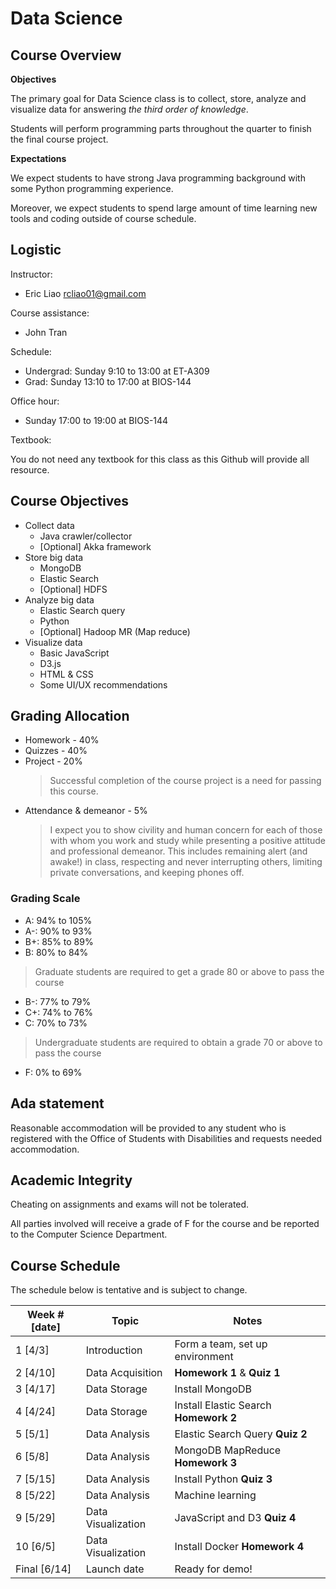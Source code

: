 # Data Science

## Course Overview

**Objectives**

The primary goal for Data Science class is to collect, store, analyze and visualize data for answering *the third order of knowledge*. 

Students will perform programming parts throughout the quarter to finish the final course project.

**Expectations**

We expect students to have strong Java programming background with some Python programming experience.

Moreover, we expect students to spend large amount of time learning new tools and coding outside of course schedule.

## Logistic

Instructor:

  * Eric Liao <rcliao01@gmail.com>

Course assistance:

  * John Tran

Schedule:

  * Undergrad: Sunday 9:10 to 13:00 at ET-A309
  * Grad: Sunday 13:10 to 17:00 at BIOS-144

Office hour:

* Sunday 17:00 to 19:00 at BIOS-144

Textbook:

You do not need any textbook for this class as this Github will provide all resource.

## Course Objectives

* Collect data
  * Java crawler/collector
  * [Optional] Akka framework
* Store big data
  * MongoDB
  * Elastic Search
  * [Optional] HDFS
* Analyze big data
  * Elastic Search query
  * Python
  * [Optional] Hadoop MR (Map reduce)
* Visualize data
  * Basic JavaScript 
  * D3.js
  * HTML & CSS
  * Some UI/UX recommendations

## Grading Allocation

* Homework - 40%
* Quizzes - 40%
* Project - 20%
  > Successful completion of the course project is a need for passing this course.
* Attendance & demeanor - 5%
  > I expect you to show civility and human concern for each of those with whom you work and study while presenting a positive attitude and professional demeanor. This includes remaining alert (and awake!) in class, respecting and never interrupting others, limiting private conversations, and keeping phones off.

### Grading Scale

* A: 94% to 105%
* A-: 90% to 93%
* B+: 85% to 89%
* B: 80% to 84%
> Graduate students are required to get a grade 80 or above to pass the course
* B-: 77% to 79%
* C+: 74% to 76%
* C: 70% to 73%
> Undergraduate students are required to obtain a grade 70 or above to pass the course
* F: 0% to 69%

## Ada statement

Reasonable accommodation will be provided to any student who is registered with the Office of Students with Disabilities and requests needed accommodation.

## Academic Integrity

Cheating on assignments and exams will not be tolerated. 

All parties involved will receive a grade of F for the course and be reported to the Computer Science Department.

## Course Schedule

The schedule below is tentative and is subject to change.

| Week # [date] | Topic     | Notes |
| --- | --- | --- |
| 1 [4/3]       | Introduction | Form a team, set up environment |
| 2 [4/10]      | Data Acquisition | **Homework 1** & **Quiz 1** |
| 3 [4/17]      | Data Storage | Install MongoDB |
| 4 [4/24]      | Data Storage | Install Elastic Search **Homework 2** |
| 5 [5/1]       | Data Analysis | Elastic Search Query **Quiz 2** |
| 6 [5/8]       | Data Analysis | MongoDB MapReduce **Homework 3** |
| 7 [5/15]      | Data Analysis | Install Python **Quiz 3** |
| 8 [5/22]      | Data Analysis | Machine learning |
| 9 [5/29]      | Data Visualization | JavaScript and D3 **Quiz 4** |
| 10 [6/5]      | Data Visualization | Install Docker **Homework 4** |
| Final [6/14]     | Launch date | Ready for demo! |
